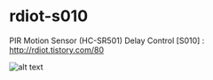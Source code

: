 # rdiot-s010
PIR Motion Sensor (HC-SR501) Delay Control [S010] : http://rdiot.tistory.com/80

![alt text](http://cafefiles.naver.net/20151211_189/dragontoyou_14497640815414Bta7_JPEG/20151211_005004.jpg)
